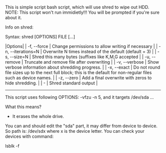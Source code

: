This is simple script bash script, which will use shred to wipe out HDD.
NOTE: This script won't run immidietly!!!
You will be prompted if you're sure about it.

Info on shred:

Syntax:
shred [OPTIONS] FILE [...]

|Options|
| -f, --force | Change permissions to allow writing if necessary |
| -n, --iterations=N | Overwrite N times instead of the default (default = 3) |
| -s, --size=N | Shred this many bytes (suffixes like K,M,G accepted |
| -u, --remove | Truncate and remove file after overwriting |
| -v, --verbose | Show verbose information about shredding progress. |
| -x, --exact | Do not round file sizes up to the next full block; this is the default for non-regular files such as device names. |
| -z, --zero | Add a final overwrite with zeros to hide shredding. |
| - | Shred standard output |


-----------------------------------------------------------------------------


This script uses following OPTIONS:
-vfzu -n 5, and it targets /dev/sda ...

What this means?
- It erases the whole drive.

You can and should edit the "sda" part, it may differ from device to device.
So path is: /dev/sdx  where x is the device letter.
You can check your devices with command:

lsblk -f

 

